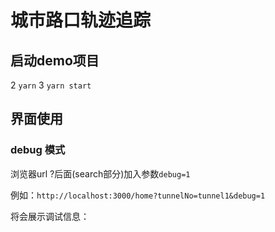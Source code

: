 # 城市路口轨迹追踪

## 启动demo项目
2 `yarn`
3 `yarn start`

## 界面使用

### debug 模式

浏览器url ?后面(search部分)加入参数`debug=1`

例如：`http://localhost:3000/home?tunnelNo=tunnel1&debug=1`

将会展示调试信息：
